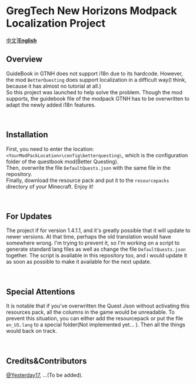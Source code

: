 # GregTech New Horizons Modpack Localization Project

[中文](Readme_zh.md)|[**English**](#)

## Overview
GuideBook in GTNH does not support i18n due to its hardcode. However, the mod `BetterQuesting` does support localization in a difficult way(I think, because it has almost no tutorial at all.)<br />
So this project was launched to help solve the problem. Though the mod supports, the guidebook file of the modpack GTNH has to be overwritten to adapt the newly added i18n features.<br />

<br />

## Installation
First, you need to enter the location: `<YourModPackLocation>\config\betterquesting\`, which is the configuration folder of the questbook mod(Better Questing).<br />
Then, overwrite the file `DefaultQuests.json` with the same file in the repository.<br />
Finally, download the resource pack and put it to the `resourcepacks` directory of your Minecraft. Enjoy it!<br />

<br />

## For Updates
The project if for version 1.4.1.1, and it's greatly possible that it will update to newer versions. At that time, perhaps the old translation would have somewhere wrong. I'm trying to prevent it, so I'm working on a script to generate standard lang files as well as change the file `DefaultQuests.json` together. The script is available in this repository too, and i would update it as soon as possible to make it available for the next update.<br />

<br />

## Special Attentions
It is notable that if you've overwritten the Quest Json without activating this resources pack, all the columns in the game would be unreadable. To prevent this situation, you can either add the resourcepack or put the file `en_US.lang` to a special folder(Not implemented yet... ). Then all the things would back on track.

<br />

## Credits&Contributors
[@Yesterday17](https://github.com/yesterday17), ...(To be added).
